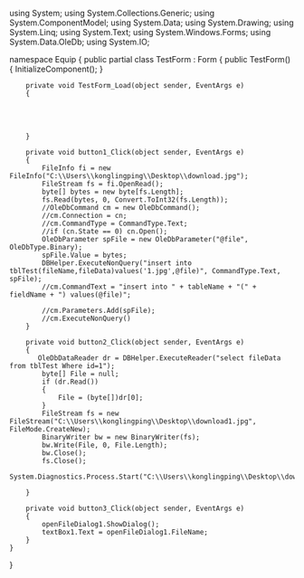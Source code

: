 using System;
using System.Collections.Generic;
using System.ComponentModel;
using System.Data;
using System.Drawing;
using System.Linq;
using System.Text;
using System.Windows.Forms;
using System.Data.OleDb;
using System.IO;

namespace Equip
{
    public partial class TestForm : Form
    {
        public TestForm()
        {
            InitializeComponent();
        }
     
        private void TestForm_Load(object sender, EventArgs e)
        {


​			
​			

		}
	
	    private void button1_Click(object sender, EventArgs e)
	    {
	        FileInfo fi = new FileInfo("C:\\Users\\konglingping\\Desktop\\download.jpg");
	        FileStream fs = fi.OpenRead();
	        byte[] bytes = new byte[fs.Length];
	        fs.Read(bytes, 0, Convert.ToInt32(fs.Length));
	        //OleDbCommand cm = new OleDbCommand();
	        //cm.Connection = cn;
	        //cm.CommandType = CommandType.Text;
	        //if (cn.State == 0) cn.Open();
	        OleDbParameter spFile = new OleDbParameter("@file", OleDbType.Binary);
	        spFile.Value = bytes;
	        DBHelper.ExecuteNonQuery("insert into tblTest(fileName,fileData)values('1.jpg',@file)", CommandType.Text, spFile);
	        //cm.CommandText = "insert into " + tableName + "(" + fieldName + ") values(@file)";
	        
	        //cm.Parameters.Add(spFile);
	        //cm.ExecuteNonQuery()
	    }
	
	    private void button2_Click(object sender, EventArgs e)
	    {
	       OleDbDataReader dr = DBHelper.ExecuteReader("select fileData from tblTest Where id=1");
	        byte[] File = null;
	        if (dr.Read())
	        {
	            File = (byte[])dr[0];
	        }
	        FileStream fs = new FileStream("C:\\Users\\konglingping\\Desktop\\download1.jpg", FileMode.CreateNew);
	        BinaryWriter bw = new BinaryWriter(fs);
	        bw.Write(File, 0, File.Length);
	        bw.Close();
	        fs.Close();
	        System.Diagnostics.Process.Start("C:\\Users\\konglingping\\Desktop\\download1.jpg");
	        
	    }
	
	    private void button3_Click(object sender, EventArgs e)
	    {
	        openFileDialog1.ShowDialog();
	        textBox1.Text = openFileDialog1.FileName;
	    }
	}
}